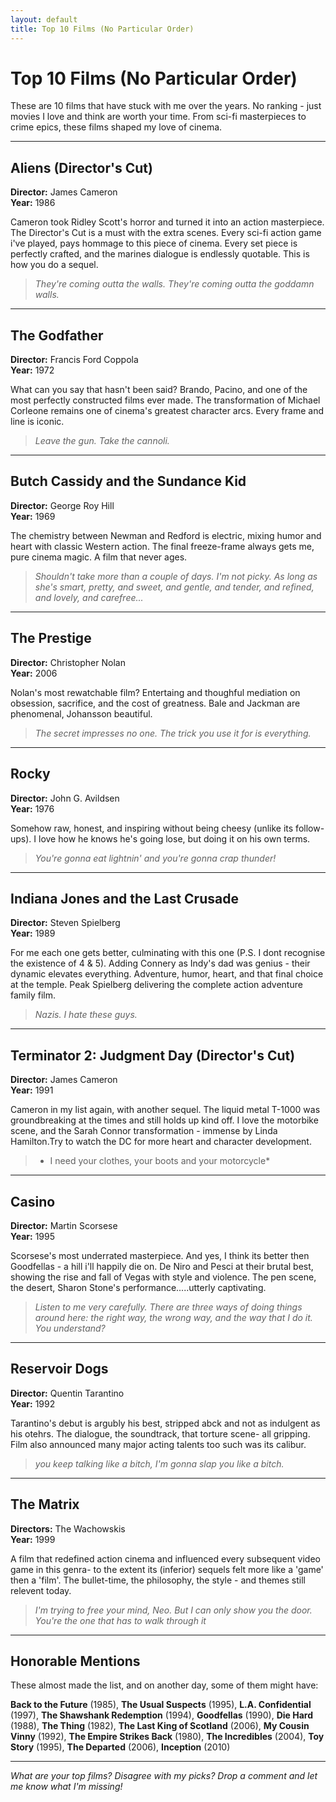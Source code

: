 ```yaml
---
layout: default
title: Top 10 Films (No Particular Order)
---
```


# Top 10 Films (No Particular Order)

These are 10 films that have stuck with me over the years. No ranking - just movies I love and think are worth your time. From sci-fi masterpieces to crime epics, these films shaped my love of cinema.

---

## Aliens (Director's Cut)
**Director:** James Cameron  
**Year:** 1986

Cameron took Ridley Scott's horror and turned it into an action masterpiece. The Director's Cut is a must with the extra scenes. Every sci-fi action game i've played, pays hommage to this piece of cinema. Every set piece is perfectly crafted, and the marines dialogue is endlessly quotable. This is how you do a sequel.

> *They're coming outta the walls. They're coming outta the goddamn walls.*

---

## The Godfather
**Director:** Francis Ford Coppola  
**Year:** 1972

What can you say that hasn't been said? Brando, Pacino, and one of the most perfectly constructed films ever made. The transformation of Michael Corleone remains one of cinema's greatest character arcs. Every frame and line is iconic.

> *Leave the gun. Take the cannoli.*

---

## Butch Cassidy and the Sundance Kid
**Director:** George Roy Hill  
**Year:** 1969

The chemistry between Newman and Redford  is electric, mixing humor and heart with classic Western action. The final freeze-frame always gets me, pure cinema magic. A film that never ages.

> *Shouldn't take more than a couple of days. I'm not picky. As long as she's smart, pretty, and sweet, and gentle, and tender, and refined, and lovely, and carefree...*

---

## The Prestige
**Director:** Christopher Nolan  
**Year:** 2006

Nolan's most rewatchable film? Entertaing and thoughful mediation on  obsession, sacrifice, and the cost of greatness. Bale and Jackman are phenomenal, Johansson beautiful. 
> *The secret impresses no one. The trick you use it for is everything.*

---

## Rocky
**Director:** John G. Avildsen  
**Year:** 1976

Somehow raw, honest, and inspiring without being cheesy (unlike its follow-ups). I love how he knows he's going lose, but doing it on his own terms. 

> *You're gonna eat lightnin' and you're gonna crap thunder!*

---

## Indiana Jones and the Last Crusade
**Director:** Steven Spielberg  
**Year:** 1989

For me each one gets better, culminating with this one (P.S. I dont recognise the existence of 4 & 5). Adding Connery as Indy's dad was genius - their dynamic elevates everything. Adventure, humor, heart, and that final choice at the temple. Peak Spielberg delivering the complete action adventure family film.

> *Nazis. I hate these guys.*

---

## Terminator 2: Judgment Day (Director's Cut)
**Director:** James Cameron  
**Year:** 1991

Cameron in my list again, with another sequel.  The liquid metal T-1000 was groundbreaking at the times and still holds up kind off. I love the motorbike scene, and the Sarah Connor transformation - immense by Linda Hamilton.Try to watch the DC for more heart and  character development.  

> * I need your clothes, your boots and your motorcycle*

---

## Casino
**Director:** Martin Scorsese  
**Year:** 1995

Scorsese's most underrated masterpiece. And yes, I think its better then Goodfellas - a hill i'll happily die on. De Niro and Pesci at their brutal best, showing the rise and fall of Vegas with style and violence. The pen scene, the desert, Sharon Stone's performance.....utterly captivating. 

> *Listen to me very carefully. There are three ways of doing things around here: the right way, the wrong way, and the way that I do it. You understand?*

---

## Reservoir Dogs
**Director:** Quentin Tarantino  
**Year:** 1992

Tarantino's debut is argubly his best, stripped abck and not as indulgent as his otehrs. The dialogue, the soundtrack, that torture scene- all gripping. Film also announced many major acting talents too such was its calibur. 

> *you keep talking like a bitch, I'm gonna slap you like a bitch.*

---

## The Matrix
**Directors:** The Wachowskis  
**Year:** 1999

A film that redefined action cinema and influenced every subsequent video game in this genra- to the extent its (inferior) sequels felt more like a 'game' then a 'film'. The bullet-time, the philosophy, the style - and themes still relevent today. 

> *I'm trying to free your mind, Neo. But I can only show you the door. You're the one that has to walk through it*

---

## Honorable Mentions

These almost made the list, and on another day, some of them might have:

**Back to the Future** (1985), **The Usual Suspects** (1995), **L.A. Confidential** (1997), **The Shawshank Redemption** (1994), **Goodfellas** (1990), **Die Hard** (1988), **The Thing** (1982), **The Last King of Scotland** (2006), **My Cousin Vinny** (1992), **The Empire Strikes Back** (1980), **The Incredibles** (2004), **Toy Story** (1995), **The Departed** (2006), **Inception** (2010)

---

*What are your top films? Disagree with my picks? Drop a comment and let me know what I'm missing!*
